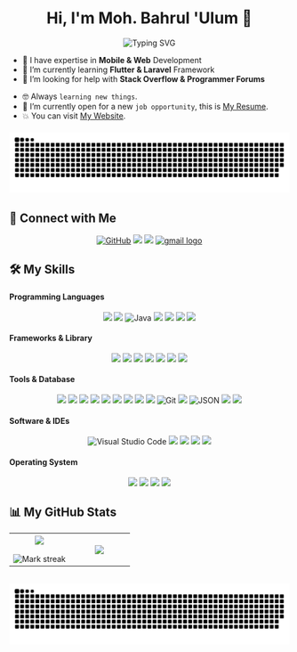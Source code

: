 <h1 align="center">Hi, I'm Moh. Bahrul 'Ulum 👋</h1>
<p align="center" href="https://git.io/typing-svg"><img src="https://readme-typing-svg.herokuapp.com?font=Fira+Code&size=24&pause=1000&color=1BDCFF&center=true&vCenter=true&width=435&lines=Welcome+to+my+GitHub+Profile!;I'm+a+Software+Engineer;Mobile+%26+Web+Developer" alt="Typing SVG"/></p>

- 🧛 I have expertise in **Mobile & Web** Development
- 🌱 I’m currently learning **Flutter & Laravel** Framework
- 👯 I’m looking for help with **Stack Overflow & Programmer Forums**
<!-- - 📫 You can reach me at **belajarkoding97@gmail.com** -->
- :nerd_face: Always `learning new things`.
- :thinking: I’m currently open for a new `job opportunity`, this is [My Resume](#).
- :boom: You can visit [My Website](#).

####
<div align="center">
<img src="https://raw.githubusercontent.com/ulumdev/ulumdev/output/snake.svg" alt="Snake animation" />
</div>

####

## 🤝 Connect with Me

<p align="center">
    <a href="https://github.com/ulumdev/" target="blank"><img src="https://img.shields.io/badge/GitHub-100000?style=plastic&logo=github&logoColor=white" alt="GitHub" height="24px"/></a>
    <a href="https://www.instagram.com/ulumbahrul_15/" target="blank"><img src="https://img.shields.io/badge/Instagram-E4405F?style=plastic&logo=instagram&logoColor=white" height="24px"/></a>
    <a href="https://www.linkedin.com/in/moh-bahrul-ulum-463177355/" target="blank"><img src="https://img.shields.io/badge/LinkedIn-0077B5?style=plastic&logo=linkedin&logoColor=white" height="24px"/></a>
    <!-- <a href=""><img src="https://img.shields.io/static/v1?message=Discord&logo=discord&label=&color=7289DA&logoColor=white&labelColor=&style=plastic" alt="discord logo" height="24px"/></a> -->
    <a href="mailto:belajarkoding97@gmail.com"><img src="https://img.shields.io/static/v1?message=Gmail&logo=gmail&label=&color=D14836&logoColor=white&labelColor=&style=plastic" alt="gmail logo" height="24px"/></a>
    <!-- <a href=""><img src="" height="24px"/></a>
    <a href=""><img src="" height="24px"/></a>
    <a href=""><img src="" height="24px"/></a> -->
</p>

## 🛠️ My Skills

#### Programming Languages

<div align="center">
  <img src="https://img.shields.io/badge/Dart-0175C2?style=plastic&logo=dart&logoColor=white" height="24px"/>
  <img src="https://img.shields.io/badge/Kotlin-B125EA?style=plastic&logo=kotlin&logoColor=white" height="24px"/>
  <img alt="Java" src="https://img.shields.io/badge/Java-%23007396.svg?style=plastic&logo=java&logoColor=white" height="24px">
  <img src="https://img.shields.io/badge/-PHP-6363ff?style=plastic&logo=php&logoColor=ffffff" height="24px">
  <img src = "https://img.shields.io/badge/-HTML5-E34F26?style=plastic&logo=html5&logoColor=white" height="24px"/> 
  <img src = "https://img.shields.io/badge/-CSS3-1572B6?style=plastic&logo=css3&logoColor=white" height="24px"/>
  <img src="https://img.shields.io/badge/-JavaScript-eed718?style=plastic&logo=javascript&logoColor=ffffff" height="24px"/>
</div>

#### Frameworks & Library

<div align="center">
  <img src="https://img.shields.io/badge/Flutter-02569B?style=plastic&logo=flutter&logoColor=white" height="24px"/>
  <img src="https://img.shields.io/badge/Jetpack%20Compose-4285F4?style=plastic&logo=Jetpack%20Compose&logoColor=white" height="24px"/>
  <img src="http://img.shields.io/badge/-Laravel-ff3c00?style=plastic&logo=laravel&logoColor=white" height="24px"/> 
  <img src="https://img.shields.io/badge/-Bootstrap-563D7C?style=plastic&logo=bootstrap&logoColor=white" height="24px"/>
  <img src="https://img.shields.io/badge/firebase-ffca28?style=plastic&logo=firebase&logoColor=black" height="24px"/>
  <img src="https://img.shields.io/badge/Font_Awesome-339AF0?style=plastic&logo=fontawesome&logoColor=white" height="24px"/>
  <img src="https://img.shields.io/badge/Material%20UI-007FFF?style=plastic&logo=mui&logoColor=white" height="24px"/>
</div>

#### Tools & Database

<div align="center">
  <img src="https://img.shields.io/badge/MySQL-005C84?style=plastic&logo=mysql&logoColor=white" height="24px"/>
  <img src="https://img.shields.io/badge/Sqlite-003B57?style=plastic&logo=sqlite&logoColor=white" height="24px"/>
  <img src="https://img.shields.io/badge/phpmyadmin-6C78AF?style=plastic&logo=phpmyadmin&logoColor=white" height="24px"/>
  <img src="http://img.shields.io/badge/-Laragon-429aff?style=plastic&logo=laragon&logoColor=white" height="24px"/>
  <img src="https://img.shields.io/badge/-XAMPP-ff9900?style=plastic&logo=xampp&logoColor=white" height="24px"/>
  <img src="https://img.shields.io/badge/Apache-D22128?style=plastic&logo=Apache&logoColor=white" height="24px"/>
  <img src="https://img.shields.io/badge/Nginx-009639?style=plastic&logo=nginx&logoColor=white" height="24px"/>
  <img src="https://img.shields.io/badge/ngrok-140648?style=plastic&logo=Ngrok&logoColor=white" height="24px"/>
  <img src="https://img.shields.io/badge/Composer-885630?style=plastic&logo=Composer&logoColor=white" height="24px"/>
  <img alt="Git" src="https://img.shields.io/badge/Git%20-%23F05033.svg?style=pplastic&logo=git&logoColor=white" height="24px">
  <img src="https://img.shields.io/badge/Postman-FF6C37?style=plastic&logo=Postman&logoColor=white" height="24px"/>
  <img alt="JSON" img src="https://img.shields.io/badge/json-%23000000.svg?style=plastic&logo=json&logoColor=white" height="24px">
  <img src="https://img.shields.io/badge/gradle-02303A?style=plastic&logo=gradle&logoColor=white" height="24px"/>
  <img src="https://img.shields.io/badge/OpenJDK-ED8B00?style=plastic&logo=openjdk&logoColor=white" height="24px"/>
</div>

#### Software & IDEs

<div align="center">
<img alt="Visual Studio Code" src="https://img.shields.io/badge/Visual%20Studio%20Code-0078d7.svg?style=plastic&logo=visual-studio-code&logoColor=white" height="24px">
<img src="https://img.shields.io/badge/Android_Studio-3DDC84?style=plastic&logo=android-studio&logoColor=white" height="24px"/>
<img src="https://img.shields.io/badge/IntelliJ_IDEA-000000.svg?style=plastic&logo=intellij-idea&logoColor=white" height="24px"/>
<img src="https://img.shields.io/badge/Notepad++-90E59A.svg?style=plastic&logo=notepad%2B%2B&logoColor=black" height="24px"/>
<img src="https://img.shields.io/badge/sublime_text-%23575757.svg?&style=plastic&logo=sublime-text&logoColor=important" height="24px"/>
</div>

#### Operating System

<div align="center">
<img src="https://img.shields.io/badge/Windows-0078D6?style=plastic&logo=windows&logoColor=white" height="24px"/>
<img src="https://img.shields.io/badge/Linux-FCC624?style=plastic&logo=linux&logoColor=black" height="24px"/>
<img src="https://img.shields.io/badge/Ubuntu-E95420?style=plastic&logo=ubuntu&logoColor=white" height="24px"/>
<img src="https://img.shields.io/badge/Android-3DDC84?style=plastic&logo=android&logoColor=white" height="24px"/>
</div>

## 📊 My GitHub Stats

<table align="center" border="0">
<tr border="none">
<td width="50%" align="center" border="0">
  <img  align="center"  src="https://github-readme-stats.vercel.app/api?username=ulumdev&theme=algolia&show_icons=true&count_private=true" />
  <br></br>
  <img  title="🔥 Get streak stats for your profile at git.io/streak-stats" alt="Mark streak" src="https://github-readme-streak-stats.herokuapp.com/?user=ulumdev&theme=algolia" /> 
</td>
<td width="50%" align="center" border="0">
  <img  align="center"  src="https://github-readme-stats.anuraghazra1.vercel.app/api/top-langs/?username=ulumdev&theme=algolia&hide_border=false&no-bg=true&no-frame=true&langs_count=6"/>
  
</td>
</tr>
</table>

<br clear="both">
<img src="https://raw.githubusercontent.com/ulumdev/ulumdev/output/snake.svg" alt="Snake animation" />
